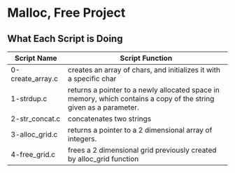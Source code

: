 # Malloc, Free Project
## What Each Script is Doing

|Script Name       | Script Function     |
|----------------- |---------------------|
|0-create_array.c|creates an array of chars, and initializes it with a specific char|
|1-strdup.c|returns a pointer to a newly allocated space in memory, which contains a copy of the string given as a parameter.|
|2-str_concat.c|concatenates two strings|
|3-alloc_grid.c|returns a pointer to a 2 dimensional array of integers.|
|4-free_grid.c|frees a 2 dimensional grid previously created by alloc_grid function|
